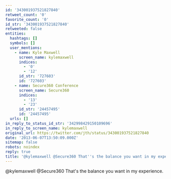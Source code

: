 ```yaml
---
id: '343001937521827840'
retweet_count: '0'
favorite_count: '0'
id_str: '343001937521827840'
retweeted: false
entities:
  hashtags: []
  symbols: []
  user_mentions:
    - name: Kyle Maxwell
      screen_name: kylemaxwell
      indices:
        - '0'
        - '12'
      id_str: '727603'
      id: '727603'
    - name: Secure360 Conference
      screen_name: Secure360
      indices:
        - '13'
        - '23'
      id_str: '24457495'
      id: '24457495'
  urls: []
in_reply_to_status_id_str: '342998429150109696'
in_reply_to_screen_name: kylemaxwell
original_url: https://twitter.com/jth/status/343001937521827840
date: '2013-06-07T13:50:09.000Z'
sitemap: false
robots: noindex
reply: true
title: '@kylemaxwell @Secure360 That''s the balance you want in my experience.'
---
```


@kylemaxwell @Secure360 That's the balance you want in my experience.
